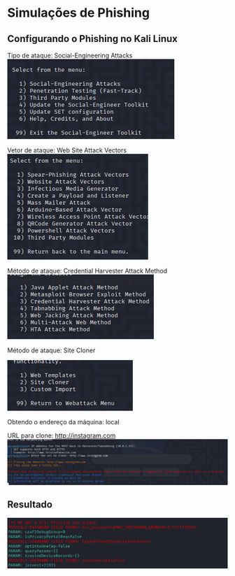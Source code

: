 # Simulações de Phishing


## Configurando o Phishing no Kali Linux


Tipo de ataque: Social-Engineering Attacks
![](img/1.png)

Vetor de ataque:  Web Site Attack Vectors
![](img/2.png)

Método de ataque: Credential Harvester Attack Method 
![](img/3.png)

Método de ataque: Site Cloner

![](img/4.png)


Obtendo o endereço da máquina: local

URL para clone: http://instagram.com
![](img/5.png)

## Resultado
![](img/6.png)